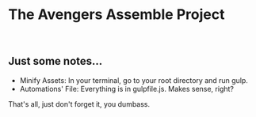 # The Avengers Assemble Project
<br>

## Just some notes...

- Minify Assets: In your terminal, go to your root directory and run gulp. 
- Automations' File: Everything is in gulpfile.js. Makes sense, right?

That's all, just don't forget it, you dumbass.
